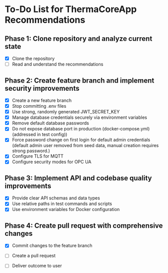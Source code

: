 # To-Do List for ThermaCoreApp Recommendations

## Phase 1: Clone repository and analyze current state
- [x] Clone the repository
- [ ] Read and understand the recommendations

## Phase 2: Create feature branch and implement security improvements
- [x] Create a new feature branch
- [x] Stop committing .env files
- [x] Use strong, randomly generated JWT_SECRET_KEY
- [x] Manage database credentials securely via environment variables
- [x] Remove default database passwords
- [x] Do not expose database port in production (docker-compose.yml) (addressed in test config))
- [x] Force password change on first login for default admin credentials (default admin user removed from seed data, manual creation requires strong password.)
- [x] Configure TLS for MQTT
- [x] Configure security modes for OPC UA

## Phase 3: Implement API and codebase quality improvements
- [x] Provide clear API schemas and data types
- [x] Use relative paths in test commands and scripts
- [x] Use environment variables for Docker configuration

## Phase 4: Create pull request with comprehensive changes
- [x] Commit changes to the feature branch
- [ ] Create a pull request
- [ ] Deliver outcome to user

